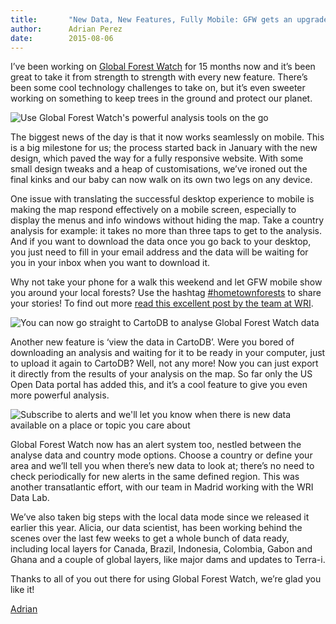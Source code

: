 ```yaml
---
title:       "New Data, New Features, Fully Mobile: GFW gets an upgrade"
author:      Adrian Perez
date:        2015-08-06
---
```


I’ve been working on <a href="http://www.vizzuality.com/projects/global-forest-watch">Global Forest Watch</a> for 15 months now and it’s been great to take it from strength to strength with every new feature. There’s been some cool technology challenges to take on, but it’s even sweeter working on something to keep trees in the ground and protect our planet. 

![Use Global Forest Watch's powerful analysis tools on the go](/assets/images/posts/70b.png)

The biggest news of the day is that it now works seamlessly on mobile. This is a big milestone for us; the process started back in January with the new design, which paved the way for a fully responsive website. With some small design tweaks and a heap of customisations, we’ve ironed out the final kinks and our baby can now walk on its own two legs on any device. 

One issue with translating the successful desktop experience to mobile is making the map respond effectively on a mobile screen, especially to display the menus and info windows without hiding the map. Take a country analysis for example: it takes no more than three taps to get to the analysis. And if you want to download the data once you go back to your desktop, you just need to fill in your email address and the data will be waiting for you in your inbox when you want to download it.

Why not take your phone for a walk this weekend and let GFW mobile show you around your local forests? Use the hashtag <a href="https://twitter.com/search?q=%23hometownforests&src=typd">#hometownforests</a> to share your stories! To find out more <a href="http://blog.globalforestwatch.org/2015/07/gfw-goes-mobile-putting-forest-information-in-the-palm-of-your-hand/">read this excellent post by the team at WRI</a>. 

![You can now go straight to CartoDB to analyse Global Forest Watch data](/assets/images/posts/70a.jpg)

Another new feature is ‘view the data in CartoDB’. Were you bored of downloading an analysis and waiting for it to be ready in your computer, just to upload it again to CartoDB? Well, not any more! Now you can just export it directly from the results of your analysis on the map. So far only the US Open Data portal has added this, and it’s a cool feature to give you even more powerful analysis. 

![Subscribe to alerts and we'll let you know when there is new data available on a place or topic you care about](/assets/images/posts/70c.jpg)

Global Forest Watch now has an alert system too, nestled between the analyse data and country mode options. Choose a country or define your area and we’ll tell you when there’s new data to look at; there’s no need to check periodically for new alerts in the same defined region. This was another transatlantic effort, with our team in Madrid working with the WRI Data Lab. 

We’ve also taken big steps with the local data mode since we released it earlier this year. Alicia, our data scientist, has been working behind the scenes over the last few weeks to get a whole bunch of data ready, including local layers for Canada, Brazil, Indonesia, Colombia, Gabon and Ghana and a couple of global layers, like major dams and updates to Terra-i. 

Thanks to all of you out there for using Global Forest Watch, we’re glad you like it! 

<a href="http://www.vizzuality.com/about/adrian-perez">Adrian</a>
